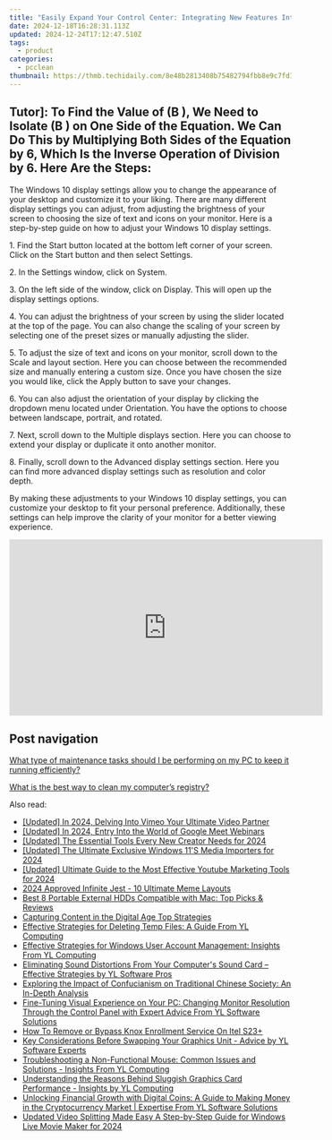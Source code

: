 ```yaml
---
title: "Easily Expand Your Control Center: Integrating New Features Into YL Computing's System"
date: 2024-12-18T16:28:31.113Z
updated: 2024-12-24T17:12:47.510Z
tags:
  - product
categories:
  - pcclean
thumbnail: https://thmb.techidaily.com/8e48b2813408b75482794fbb8e9c7fd16cd8c115a0a176db85647e2b441ce187.jpg
---
```


## Tutor]: To Find the Value of \(B \), We Need to Isolate \(B \) on One Side of the Equation. We Can Do This by Multiplying Both Sides of the Equation by 6, Which Is the Inverse Operation of Division by 6. Here Are the Steps:

The Windows 10 display settings allow you to change the appearance of your desktop and customize it to your liking. There are many different display settings you can adjust, from adjusting the brightness of your screen to choosing the size of text and icons on your monitor. Here is a step-by-step guide on how to adjust your Windows 10 display settings. 

1\. Find the Start button located at the bottom left corner of your screen. Click on the Start button and then select Settings.

2\. In the Settings window, click on System.

3\. On the left side of the window, click on Display. This will open up the display settings options. 

4\. You can adjust the brightness of your screen by using the slider located at the top of the page. You can also change the scaling of your screen by selecting one of the preset sizes or manually adjusting the slider.

5\. To adjust the size of text and icons on your monitor, scroll down to the Scale and layout section. Here you can choose between the recommended size and manually entering a custom size. Once you have chosen the size you would like, click the Apply button to save your changes.

6\. You can also adjust the orientation of your display by clicking the dropdown menu located under Orientation. You have the options to choose between landscape, portrait, and rotated.

7\. Next, scroll down to the Multiple displays section. Here you can choose to extend your display or duplicate it onto another monitor.

8\. Finally, scroll down to the Advanced display settings section. Here you can find more advanced display settings such as resolution and color depth. 

By making these adjustments to your Windows 10 display settings, you can customize your desktop to fit your personal preference. Additionally, these settings can help improve the clarity of your monitor for a better viewing experience.

<!-- affiliate ads begin -->
<iframe width="560" height="315" src="https://www.youtube.com/embed/OZQJUTr44rA?si=ADA0nD1VnXjR_sH0" title="YouTube video player" frameborder="0" allow="accelerometer; autoplay; clipboard-write; encrypted-media; gyroscope; picture-in-picture; web-share" referrerpolicy="strict-origin-when-cross-origin" allowfullscreen></iframe>
<!-- affiliate ads end -->

## Post navigation

[What type of maintenance tasks should I be performing on my PC to keep it running efficiently?](https://tools.techidaily.com/pcclean/products/)

[What is the best way to clean my computer’s registry?](https://tools.techidaily.com/pcclean/products/)

<ins class="adsbygoogle"
     style="display:block"
     data-ad-format="autorelaxed"
     data-ad-client="ca-pub-7571918770474297"
     data-ad-slot="1223367746"></ins>

<ins class="adsbygoogle"
     style="display:block"
     data-ad-client="ca-pub-7571918770474297"
     data-ad-slot="8358498916"
     data-ad-format="auto"
     data-full-width-responsive="true"></ins>

<span class="atpl-alsoreadstyle">Also read:</span>
<div><ul>
<li><a href="https://vimeo-videos.techidaily.com/updated-in-2024-delving-into-vimeo-your-ultimate-video-partner/"><u>[Updated] In 2024, Delving Into Vimeo Your Ultimate Video Partner</u></a></li>
<li><a href="https://screen-activity-recording.techidaily.com/updated-in-2024-entry-into-the-world-of-google-meet-webinars/"><u>[Updated] In 2024, Entry Into the World of Google Meet Webinars</u></a></li>
<li><a href="https://youtube-blog.techidaily.com/ed-the-essential-tools-every-new-creator-needs-for-2024/"><u>[Updated] The Essential Tools Every New Creator Needs for 2024</u></a></li>
<li><a href="https://article-files.techidaily.com/updated-the-ultimate-exclusive-windows-11s-media-importers-for-2024/"><u>[Updated] The Ultimate Exclusive Windows 11'S Media Importers for 2024</u></a></li>
<li><a href="https://youtube-docs.techidaily.com/ed-ultimate-guide-to-the-most-effective-youtube-marketing-tools-for-2024/"><u>[Updated] Ultimate Guide to the Most Effective Youtube Marketing Tools for 2024</u></a></li>
<li><a href="https://fox-helps.techidaily.com/2024-approved-infinite-jest-10-ultimate-meme-layouts/"><u>2024 Approved Infinite Jest - 10 Ultimate Meme Layouts</u></a></li>
<li><a href="https://eaxpv-info.techidaily.com/best-8-portable-external-hdds-compatible-with-mac-top-picks-and-reviews/"><u>Best 8 Portable External HDDs Compatible with Mac: Top Picks & Reviews</u></a></li>
<li><a href="https://visual-screen-recording.techidaily.com/capturing-content-in-the-digital-age-top-strategies/"><u>Capturing Content in the Digital Age Top Strategies</u></a></li>
<li><a href="https://discover-alternatives.techidaily.com/effective-strategies-for-deleting-temp-files-a-guide-from-yl-computing/"><u>Effective Strategies for Deleting Temp Files: A Guide From YL Computing</u></a></li>
<li><a href="https://discover-alternatives.techidaily.com/effective-strategies-for-windows-user-account-management-insights-from-yl-computing/"><u>Effective Strategies for Windows User Account Management: Insights From YL Computing</u></a></li>
<li><a href="https://discover-alternatives.techidaily.com/eliminating-sound-distortions-from-your-computers-sound-card-effective-strategies-by-yl-software-pros/"><u>Eliminating Sound Distortions From Your Computer's Sound Card – Effective Strategies by YL Software Pros</u></a></li>
<li><a href="https://discover-alternatives.techidaily.com/exploring-the-impact-of-confucianism-on-traditional-chinese-society-an-in-depth-analysis/"><u>Exploring the Impact of Confucianism on Traditional Chinese Society: An In-Depth Analysis</u></a></li>
<li><a href="https://discover-alternatives.techidaily.com/fine-tuning-visual-experience-on-your-pc-changing-monitor-resolution-through-the-control-panel-with-expert-advice-from-yl-software-solutions/"><u>Fine-Tuning Visual Experience on Your PC: Changing Monitor Resolution Through the Control Panel with Expert Advice From YL Software Solutions</u></a></li>
<li><a href="https://unlock-android.techidaily.com/how-to-remove-or-bypass-knox-enrollment-service-on-itel-s23plus-by-drfone-android/"><u>How To Remove or Bypass Knox Enrollment Service On Itel S23+</u></a></li>
<li><a href="https://discover-alternatives.techidaily.com/key-considerations-before-swapping-your-graphics-unit-advice-by-yl-software-experts/"><u>Key Considerations Before Swapping Your Graphics Unit - Advice by YL Software Experts</u></a></li>
<li><a href="https://discover-alternatives.techidaily.com/troubleshooting-a-non-functional-mouse-common-issues-and-solutions-insights-from-yl-computing/"><u>Troubleshooting a Non-Functional Mouse: Common Issues and Solutions - Insights From YL Computing</u></a></li>
<li><a href="https://discover-alternatives.techidaily.com/understanding-the-reasons-behind-sluggish-graphics-card-performance-insights-by-yl-computing/"><u>Understanding the Reasons Behind Sluggish Graphics Card Performance - Insights by YL Computing</u></a></li>
<li><a href="https://discover-alternatives.techidaily.com/unlocking-financial-growth-with-digital-coins-a-guide-to-making-money-in-the-cryptocurrency-market-expertise-from-yl-software-solutions/"><u>Unlocking Financial Growth with Digital Coins: A Guide to Making Money in the Cryptocurrency Market | Expertise From YL Software Solutions</u></a></li>
<li><a href="https://smart-video-creator.techidaily.com/updated-video-splitting-made-easy-a-step-by-step-guide-for-windows-live-movie-maker-for-2024/"><u>Updated Video Splitting Made Easy A Step-by-Step Guide for Windows Live Movie Maker for 2024</u></a></li>
</ul></div>

